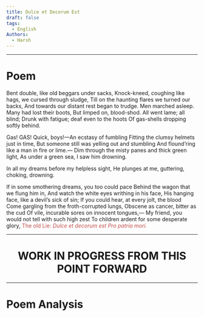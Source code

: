 ```yaml
---
title: Dulce et Decorum Est
draft: false
tags:
  - English
Authors:
  - Harsh
---
```

---


# Poem

Bent double, like old beggars under sacks,
Knock-kneed, coughing like hags, we cursed through sludge,
Till on the haunting flares we turned our backs,
And towards our distant rest began to trudge.
Men marched asleep. Many had lost their boots,
But limped on, blood-shod. All went lame; all blind;
Drunk with fatigue; deaf even to the hoots
Of gas-shells dropping softly behind.

Gas! GAS! Quick, boys!—An ecstasy of fumbling
Fitting the clumsy helmets just in time,
But someone still was yelling out and stumbling
And flound’ring like a man in fire or lime.—
Dim through the misty panes and thick green light,
As under a green sea, I saw him drowning.

In all my dreams before my helpless sight,
He plunges at me, guttering, choking, drowning.

If in some smothering dreams, you too could pace
Behind the wagon that we flung him in,
And watch the white eyes writhing in his face,
His hanging face, like a devil’s sick of sin;
If you could hear, at every jolt, the blood
Come gargling from the froth-corrupted lungs,
Obscene as cancer, bitter as the cud
Of vile, incurable sores on innocent tongues,—
My friend, you would not tell with such high zest
To children ardent for some desperate glory,
<font color="#c0504d">The old Lie: <i>Dulce et decorum est</i></font>
<font color="#c0504d"><i>Pro patria mori.</i></font>


---

<h1 style="text-align:center">WORK IN PROGRESS FROM THIS POINT FORWARD</h1>

---

# Poem Analysis
